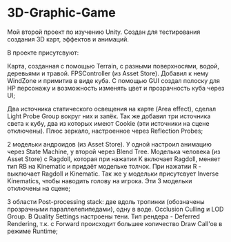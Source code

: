 # 3D-Graphic-Game
Мой второй проект по изучению Unity. Создан для тестирования создания 3D карт, эффектов и анимаций.

В проекте присутсвуют:

Карта, созданная с помощью Terrain, с разными поверхносями, водой, деревьями и травой.
FPSController (из Asset Store). Добавил к нему WindZone и примитив в виде куба. С помощью GUI создал полоску для HP персонажу и возможность изменять цвет и прозрачность куба через UI;

Два источника статического освещения на карте (Area effect), сделал Light Probe Group вокруг них и запёк. Так же добавил три источника света к кубу, два из которых имеют Cookie (эти источники на сцене отключены). Плюс зеркало, настроенное через Reflection Probes;

2 модельки андроидов (из Asset Store). У одной настроил анимацию через State Machine, у второй через Blend Tree. Моделька человека (из Asset Store) с Ragdoll, которая при нажатии K включает Ragdoll, меняет тип RB на Kinematic и придаёт модельке толчок. При нажатии R - выключает Ragdoll и Kinematic. Так же у модельки присутсвует Inverse Kinematics, чтобы наводить голову на игрока. Эти 3 модельки отключены на сцене; 

3 области Post-processing stack: две вдоль тропинки (обозначены прозрачными параллелепипедами), одну в воде.
Occlusion Culling и LOD Group. В Quality Settings настроены тени.
Тип рендера - Deferred Rendering, т.к. с Forward происходит большее количество Draw Call'ов в режиме Runtime;
